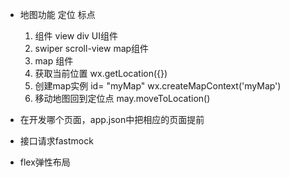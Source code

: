 - 地图功能 定位  标点
  1. 组件
    view  div  UI组件
  2. swiper  scroll-view  map组件
  3. map 组件
      <map latitude longitude markers show-location>
        <cover-view></cover-view>
        <cover-image></cover-image>
      </map>
  4. 获取当前位置
    wx.getLocation({})
  5. 创建map实例
    id= "myMap"
    wx.createMapContext('myMap')
  6. 移动地图回到定位点
    may.moveToLocation()

- 在开发哪个页面，app.json中把相应的页面提前
- 接口请求fastmock
- flex弹性布局
